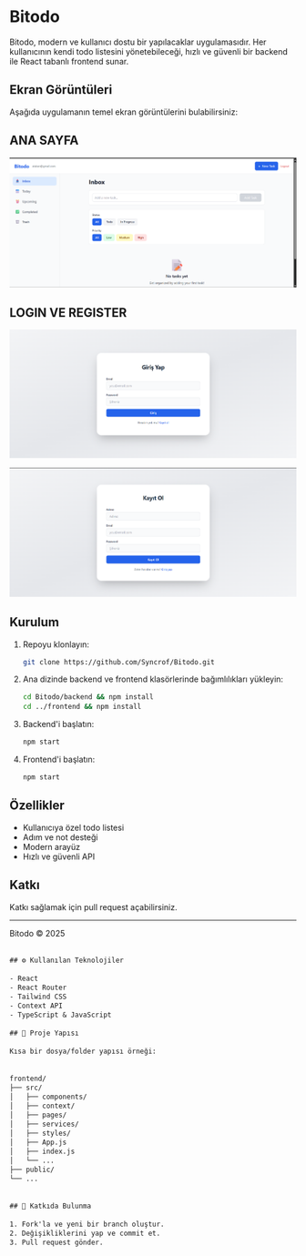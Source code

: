 # Bitodo

Bitodo, modern ve kullanıcı dostu bir yapılacaklar uygulamasıdır. Her kullanıcının kendi todo listesini yönetebileceği, hızlı ve güvenli bir backend ile React tabanlı frontend sunar.

## Ekran Görüntüleri

Aşağıda uygulamanın temel ekran görüntülerini bulabilirsiniz:

## ANA SAYFA
![Ana Sayfa](./images/image.png)


## LOGIN VE REGISTER
![Profil](./images/image-4.png)

![Mobil Görünüm](./images/image-5.png)

## Kurulum

1. Repoyu klonlayın:
   ```sh
   git clone https://github.com/Syncrof/Bitodo.git
   ```
2. Ana dizinde backend ve frontend klasörlerinde bağımlılıkları yükleyin:
   ```sh
   cd Bitodo/backend && npm install
   cd ../frontend && npm install
   ```
3. Backend'i başlatın:
   ```sh
   npm start
   ```
4. Frontend'i başlatın:
   ```sh
   npm start
   ```

## Özellikler
- Kullanıcıya özel todo listesi
- Adım ve not desteği
- Modern arayüz
- Hızlı ve güvenli API

## Katkı
Katkı sağlamak için pull request açabilirsiniz.

---

Bitodo © 2025
```

## ⚙️ Kullanılan Teknolojiler

- React
- React Router
- Tailwind CSS
- Context API
- TypeScript & JavaScript

## 📂 Proje Yapısı

Kısa bir dosya/folder yapısı örneği:


frontend/
├── src/
│   ├── components/
│   ├── context/
│   ├── pages/
│   ├── services/
│   ├── styles/
│   ├── App.js
│   ├── index.js
│   └── ...
├── public/
└── ...


## 👤 Katkıda Bulunma

1. Fork'la ve yeni bir branch oluştur.
2. Değişikliklerini yap ve commit et.
3. Pull request gönder.






